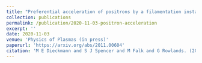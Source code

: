 ```yaml
---
title: "Preferential acceleration of positrons by a filamentation instability between an electron-proton beam and a pair plasma beam"
collection: publications
permalink: /publication/2020-11-03-positron-acceleration
excerpt: ''
date: 2020-11-03
venue: 'Physics of Plasmas (in press)'
paperurl: 'https://arxiv.org/abs/2011.00604'
citation: 'M E Dieckmann and S J Spencer and M Falk and G Rowlands. (2020). &quot;Preferential acceleration of positrons by a filamentation instability between an electron-proton beam and a pair plasma beam.&quot; <i>arXiv</i>.'
---
```

